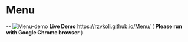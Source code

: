 # Menu
--
![Menu-demo](https://user-images.githubusercontent.com/100797809/167251509-19bc5533-c74b-4658-a51a-de452341cbee.png)
**Live Demo** https://rzvkoli.github.io/Menu/ ( **Please run with Google Chrome browser** )
